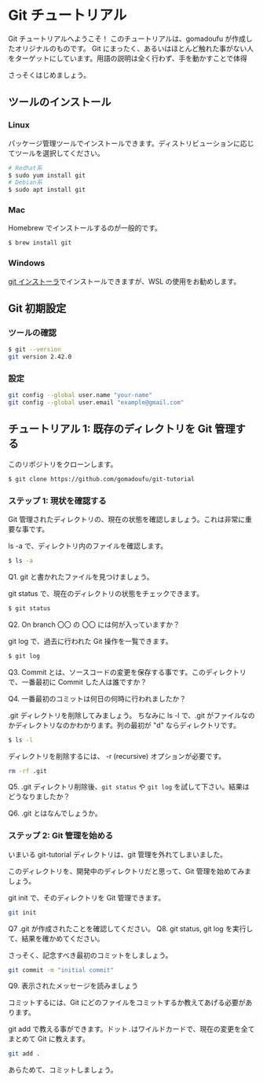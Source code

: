 # Git チュートリアル

Git チュートリアルへようこそ！ このチュートリアルは、gomadoufu が作成したオリジナルのものです。
Git にまったく、あるいはほとんど触れた事がない人をターゲットにしています。用語の説明は全く行わず、手を動かすことで体得

さっそくはじめましょう。

## ツールのインストール

### Linux

パッケージ管理ツールでインストールできます。ディストリビューションに応じてツールを選択してください。

```sh
# Redhat系
$ sudo yum install git
# Debian系
$ sudo apt install git
```

### Mac

Homebrew でインストールするのが一般的です。

```sh
$ brew install git
```

### Windows

[git インストーラ](https://gitforwindows.org/)でインストールできますが、WSL の使用をお勧めします。

## Git 初期設定

### ツールの確認

```sh
$ git --version
git version 2.42.0
```

### 設定

```sh
git config --global user.name "your-name"
git config --global user.email "example@gmail.com"
```

## チュートリアル 1: 既存のディレクトリを Git 管理する

このリポジトリをクローンします。

```sh
$ git clone https://github.com/gomadoufu/git-tutorial
```

### ステップ 1: 現状を確認する

Git 管理されたディレクトリの、現在の状態を確認しましょう。これは非常に重要な事です。

ls -a で、ディレクトリ内のファイルを確認します。

```sh
$ ls -a
```

Q1. git と書かれたファイルを見つけましょう。

git status で、現在のディレクトリの状態をチェックできます。

```sh
$ git status
```

Q2. On branch 〇〇 の 〇〇 には何が入っていますか？

git log で、過去に行われた Git 操作を一覧できます。

```sh
$ git log
```

Q3. Commit とは、ソースコードの変更を保存する事です。このディレクトリで、一番最初に Commit した人は誰ですか？

Q4. 一番最初のコミットは何日の何時に行われましたか？

.git ディレクトリを削除してみましょう。
ちなみに ls -l で、.git がファイルなのかディレクトリなのかわかります。列の最初が "d" ならディレクトリです。

```sh
$ ls -l
```

ディレクトリを削除するには、 -r (recursive) オプションが必要です。

```sh
rm -rf .git
```

Q5. .git ディレクトリ削除後、`git status` や `git log` を試して下さい。結果はどうなりましたか？

Q6. .git とはなんでしょうか。

### ステップ 2: Git 管理を始める

いまいる git-tutorial ディレクトリは、git 管理を外れてしまいました。

このディレクトリを、開発中のディレクトリだと思って、Git 管理を始めてみましょう。

git init で、そのディレクトリを Git 管理できます。

```sh
git init
```

Q7 .git が作成されたことを確認してください。
Q8. git status, git log を実行して、結果を確かめてください。

さっそく、記念すべき最初のコミットをしましょう。

```sh
git commit -m "initial commit"
```

Q9. 表示されたメッセージを読みましょう

コミットするには、Git にどのファイルをコミットするか教えてあげる必要があります。

git add で教える事ができます。ドット`.`はワイルドカードで、現在の変更を全てまとめて Git に教えます。

```sh
git add .
```

あらためて、コミットしましょう。
